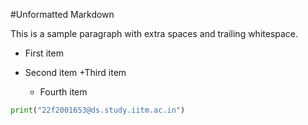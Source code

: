 #Unformatted Markdown

This is a sample paragraph with extra spaces and trailing whitespace.

- First item
- Second item
  +Third item

  - Fourth item

```py
print("22f2001653@ds.study.iitm.ac.in")

```
